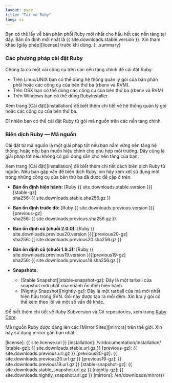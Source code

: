 ```yaml
---
layout: page
title: "Tải về Ruby"
lang: vi
---
```


Bạn có thể lấy về bản phân phối Ruby mới nhất cho hầu hết các nền tảng
tại đây.
Bản ổn định mới nhất là {{ site.downloads.stable.version }}.
Xin tham khảo [giấy phép][license] trước khi dùng.
{: .summary}

### Các phương pháp cài đặt Ruby

Chúng ta có một vài công cụ trên các nền tảng chính để cài đặt Ruby:

* Trên Linux/UNIX bạn có thể dùng hệ thống quản lý gói của bản
  phân phối hoặc các công cụ của bên thứ ba (rbenv và RVM).
* Trên OSX bạn có thể dùng các công cụ của bên thứ ba (rbenv và RVM)
* Trên Windows bạn có thể dùng RubyInstaller.

Xem trang [Cài đặt][installation] để biết thêm chi tiết về
hệ thống quản lý gói hoặc các công cụ của bên thứ ba.

Dĩ nhiên bạn có thể cài đặt Ruby từ gói mã nguồn trên các nền tảng chính.

### Biên dịch Ruby — Mã nguồn

Cài đặt từ mã nguồn là một giải pháp tốt nếu bạn nắm vững nền tảng hệ
thống, hoặc nếu bạn muốn hiệu chỉnh cho phù hợp môi trường. Đây cũng là
giải pháp tốt nếu không có gói đóng sẵn cho nền tảng của bạn.

Xem trang [Cài đặt][installation] để biết thêm chi tiết cách biên dịch
Ruby từ nguồn. Nếu bạn gặp vấn đề biên dịch Ruby, xin hãy xem xét sử
dụng một trong những công cụ của bên thứ ba đã được đề cập ở trên.

* **Bản ổn định hiện hành:**
  [Ruby {{ site.downloads.stable.version }}][stable-gz]<br>
  sha256: {{ site.downloads.stable.sha256.gz }}

* **Bản ổn định trước đó:**
  [Ruby {{ site.downloads.previous.version }}][previous-gz]<br>
  sha256: {{ site.downloads.previous.sha256.gz }}

* **Bản ổn định cũ (chuỗi 2.0.0):**
  [Ruby {{ site.downloads.previous20.version }}][previous20-gz]<br>
  sha256: {{ site.downloads.previous20.sha256.gz }}

* **Bản ổn định cũ (chuỗi 1.9.3):**
  [Ruby {{ site.downloads.previous19.version }}][previous19-gz]<br>
  sha256: {{ site.downloads.previous19.sha256.gz }}

* **Snapshots:**
  * [Stable Snapshot][stable-snapshot-gz]:
    Đây là một tarball của snapshot mới nhất của nhánh ổn định hiện hành.
  * [Nightly Snapshot][nightly-gz]:
    Đây là một tarball của mã mới nhất hiện hữu trong SVN. Gói này được tạo
    ra mỗi đêm. Xin lưu ý gói có thể kèm theo lỗi và một số vấn đề khác.

Để biết thêm chi tiết về Ruby Subversion và Git repositories, xem trang
[Ruby Core](/vi/community/ruby-core/).

Mã nguồn Ruby được đăng lên các [Mirror Sites][mirrors] trên thế giới.
Xin hãy sử dụng mirror gần bạn nhất.



[license]: {{ site.license.url }}
[installation]: /vi/documentation/installation/
[stable-gz]: {{ site.downloads.stable.url.gz }}
[previous-gz]: {{ site.downloads.previous.url.gz }}
[previous20-gz]: {{ site.downloads.previous20.url.gz }}
[previous19-gz]: {{ site.downloads.previous19.url.gz }}
[stable-snapshot-gz]: {{ site.downloads.stable_snapshot.url.gz }}
[nightly-gz]: {{ site.downloads.nightly_snapshot.url.gz }}
[mirrors]: /en/downloads/mirrors/
